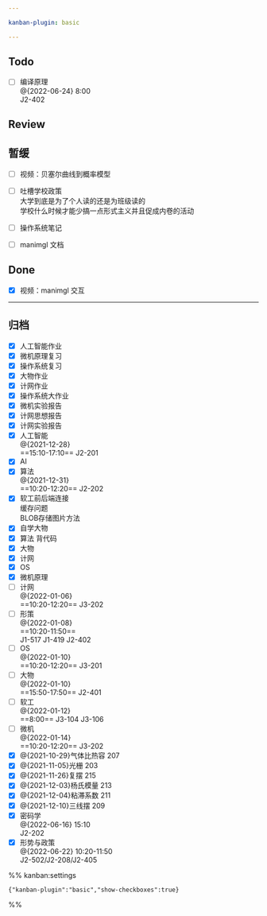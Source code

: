 ```yaml
---

kanban-plugin: basic

---
```


## Todo

- [ ] 编译原理<br>@{2022-06-24} 8:00<br>J2-402


## Review



## 暂缓

- [ ] 视频：贝塞尔曲线到概率模型
- [ ] 吐槽学校政策<br>大学到底是为了个人读的还是为班级读的<br>学校什么时候才能少搞一点形式主义并且促成内卷的活动
- [ ] 操作系统笔记
- [ ] manimgl 文档


## Done

- [x] 视频：manimgl 交互


***

## 归档

- [x] 人工智能作业
- [x] 微机原理复习
- [x] 操作系统复习
- [x] 大物作业
- [x] 计网作业
- [x] 操作系统大作业
- [x] 微机实验报告
- [x] 计网思想报告
- [x] 计网实验报告
- [x] 人工智能<br>@{2021-12-28}<br>==15:10-17:10== J2-201
- [x] AI
- [x] 算法<br>@{2021-12-31}<br>==10:20-12:20== J2-202
- [x] 软工前后端连接<br>缓存问题<br>BLOB存储图片方法
- [x] 自学大物
- [x] 算法 背代码
- [x] 大物
- [x] 计网
- [x] OS
- [x] 微机原理
- [ ] 计网<br>@{2022-01-06}<br>==10:20-12:20== J3-202
- [ ] 形策<br>@{2022-01-08}<br>==10:20-11:50==<br>J1-517 J1-419 J2-402
- [ ] OS<br>@{2022-01-10}<br>==10:20-12:20== J3-201
- [ ] 大物<br>@{2022-01-10}<br>==15:50-17:50== J2-401
- [ ] 软工<br>@{2022-01-12}<br>==8:00== J3-104 J3-106
- [ ] 微机<br>@{2022-01-14}<br>==10:20-12:20== J3-202
- [x] @{2021-10-29}气体比热容 207
- [x] @{2021-11-05}光栅 203
- [x] @{2021-11-26}复摆 215
- [x] @{2021-12-03}杨氏模量 213
- [x] @{2021-12-04}粘滞系数 211
- [x] @{2021-12-10}三线摆 209
- [x] 密码学<br>@{2022-06-16} 15:10<br>J2-202
- [x] 形势与政策<br>@{2022-06-22} 10:20-11:50<br>J2-502/J2-208/J2-405

%% kanban:settings
```
{"kanban-plugin":"basic","show-checkboxes":true}
```
%%